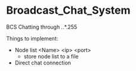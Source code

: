 Broadcast_Chat_System
=====================

BCS
Chatting through *.*.*.255

Things to implement:
 - Node list
	\<Name\> \<ip\> \<port\>
	- store node list to a file
 - Direct chat connection
